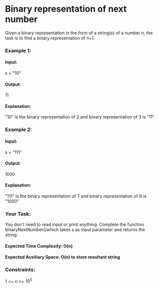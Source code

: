 # Binary representation of next number
Given a binary representation in the form of a string(s) of a number n, the task is to find a binary representation of n+1.

### Example 1:
#### Input:
s = "10"
#### Output:
11
#### Explanation:
"10" is the binary representation of 2 and binary representation of 3 is "11"

### Example 2:
#### Input:
s = "111"
#### Output:
1000
#### Explanation:
"111" is the binary representation of 7 and binary representation of 8 is "1000"

### Your Task:  
You don't need to read input or print anything. Complete the function binaryNextNumber()which takes s as input parameter and returns the string.

#### Expected Time Complexity: O(n)
#### Expected Auxiliary Space: O(n) to store resultant string  

### Constraints:
1 <= n <= $`10^5`$

